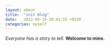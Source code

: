 ```yaml
---
layout: about
title:  "init Blog"
date:   2012-05-19 10:41:55 +0530
categories: myself
---
```

_Everyone has a story to tell._ **Welcome to mine.**